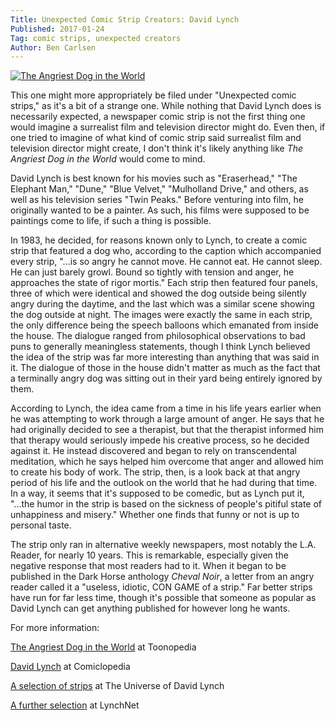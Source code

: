 ```yaml
---
Title: Unexpected Comic Strip Creators: David Lynch
Published: 2017-01-24
Tag: comic strips, unexpected creators
Author: Ben Carlsen
---
```


[![The Angriest Dog in the World](http://blog.arkholt.com/media/2017/angriest-dog.jpg)](http://blog.arkholt.com/media/2017/angriest-dog.jpg)

This one might more appropriately be filed under "Unexpected comic strips," as it's a bit of a strange one. While nothing that David Lynch does is necessarily expected, a newspaper comic strip is not the first thing one would imagine a surrealist film and television director might do. Even then, if one tried to imagine of what kind of comic strip said surrealist film and television director might create, I don't think it's likely anything like *The Angriest Dog in the World* would come to mind.

David Lynch is best known for his movies such as "Eraserhead," "The Elephant Man," "Dune," "Blue Velvet," "Mulholland Drive," and others, as well as his television series "Twin Peaks." Before venturing into film, he originally wanted to be a painter. As such, his films were supposed to be paintings come to life, if such a thing is possible.

In 1983, he decided, for reasons known only to Lynch, to create a comic strip that featured a dog who, according to the caption which accompanied every strip, "...is so angry he cannot move. He cannot eat. He cannot sleep. He can just barely growl. Bound so tightly with tension and anger, he approaches the state of rigor mortis." Each strip then featured four panels, three of which were identical and showed the dog outside being silently angry during the daytime, and the last which was a similar scene showing the dog outside at night. The images were exactly the same in each strip, the only difference being the speech balloons which emanated from inside the house. The dialogue ranged from philosophical observations to bad puns to generally meaningless statements, though I think Lynch believed the idea of the strip was far more interesting than anything that was said in it. The dialogue of those in the house didn't matter as much as the fact that a terminally angry dog was sitting out in their yard being entirely ignored by them.

According to Lynch, the idea came from a time in his life years earlier when he was attempting to work through a large amount of anger. He says that he had originally decided to see a therapist, but that the therapist informed him that therapy would seriously impede his creative process, so he decided against it. He instead discovered and began to rely on transcendental meditation, which he says helped him overcome that anger and allowed him to create his body of work. The strip, then, is a look back at that angry period of his life and the outlook on the world that he had during that time. In a way, it seems that it's supposed to be comedic, but as Lynch put it, "...the humor in the strip is based on the sickness of people's pitiful state of unhappiness and misery." Whether one finds that funny or not is up to personal taste.

The strip only ran in alternative weekly newspapers, most notably the L.A. Reader, for nearly 10 years. This is remarkable, especially given the negative response that most readers had to it. When it began to be published in the Dark Horse anthology *Cheval Noir*, a letter from an angry reader called it a "useless, idiotic, CON GAME of a strip." Far better strips have run for far less time, though it's possible that someone as popular as David Lynch can get anything published for however long he wants.

For more information:

[The Angriest Dog in the World](http://www.toonopedia.com/angriest.htm) at Toonopedia

[David Lynch](https://www.lambiek.net/artists/l/lynch_david.htm) at Comiclopedia

[A selection of strips](http://www.davidlynch.de/angry.html) at The Universe of David Lynch

[A further selection](http://www.lynchnet.com/angrydog/) at LynchNet
